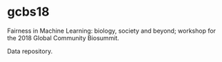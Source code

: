 # gcbs18

Fairness in Machine Learning: biology, society and beyond; workshop for the 2018 Global Community Biosummit. 

Data repository.
